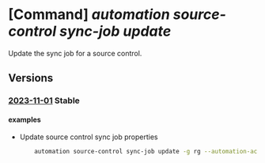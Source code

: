 # [Command] _automation source-control sync-job update_

Update the sync job for a source control.

## Versions

### [2023-11-01](/Resources/mgmt-plane/L3N1YnNjcmlwdGlvbnMve30vcmVzb3VyY2Vncm91cHMve30vcHJvdmlkZXJzL21pY3Jvc29mdC5hdXRvbWF0aW9uL2F1dG9tYXRpb25hY2NvdW50cy97fS9zb3VyY2Vjb250cm9scy97fS9zb3VyY2Vjb250cm9sc3luY2pvYnMve30=/2023-11-01.xml) **Stable**

<!-- mgmt-plane /subscriptions/{}/resourcegroups/{}/providers/microsoft.automation/automationaccounts/{}/sourcecontrols/{}/sourcecontrolsyncjobs/{} 2023-11-01 -->

#### examples

- Update source control sync job properties
    ```bash
        automation source-control sync-job update -g rg --automation-account-name myAutomationAccount --source-control-name sourceControl --job-id abcdef01-2345-6789-9bed-a01234567890 --commit-id ""
    ```
